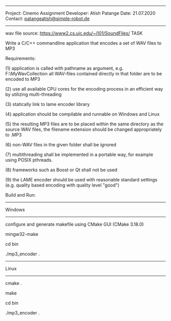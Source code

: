 ********************
Project: Cinemo Assignment
Developer: Atish Patange
Date: 21.07.2020
Contact: patangeatish@simple-robot.de
********************

wav file source: https://www2.cs.uic.edu/~i101/SoundFiles/
TASK

Write a C/C++ commandline application that encodes a set of WAV files to MP3

Requirements:

(1) application is called with pathname as argument, e.g. <applicationname> F:\MyWavCollection all WAV-files contained directly in that folder are to be encoded to MP3

(2) use all available CPU cores for the encoding process in an efficient way by utilizing multi-threading

(3) statically link to lame encoder library

(4) application should be compilable and runnable on Windows and Linux

(5) the resulting MP3 files are to be placed within the same directory as the source WAV files, the filename extension should be changed appropriately to .MP3

(6) non-WAV files in the given folder shall be ignored

(7) multithreading shall be implemented in a portable way, for example using POSIX pthreads.

(8) frameworks such as Boost or Qt shall not be used

(9) the LAME encoder should be used with reasonable standard settings (e.g. quality based encoding with quality level "good")


Build and Run:


------------
Windows

------------

configure and generate makefile using CMake GUI (CMake 3.18.0)

mingw32-make

cd bin

./mp3_encoder .

------------

Linux

------------

cmake .

make

cd bin

./mp3_encoder .
